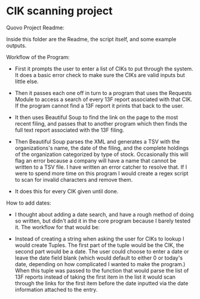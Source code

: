 # CIK scanning project

Quovo Project Readme:


Inside this folder are the Readme, the script itself, and some example outputs.


Workflow of the Program:


- First it prompts the user to enter a list of CIKs to put through the system. It does a basic error check to make sure the CIKs are valid inputs but little else.

- Then it passes each one off in turn to a program that uses the Requests Module to access a search of every 13F report associated with that CIK. If the program cannot find a 13F report it prints that back to the user. 

- It then uses Beautiful Soup to find the link on the page to the most recent filing, and passes that to another program which then finds the full text report associated with the 13F filing.

- Then Beautiful Soup parses the XML and generates a TSV with the organizations's name, the date of the filing, and the complete holdings of the organization categorized by type of stock. Occasionally this will flag an error because a company will have a name that cannot be written to a TSV file. I have written an error catcher to resolve that. If I were to spend more time on this program I would  create a regex script to scan for invalid characters and remove them. 

- It does this for every CIK given until done.


How to add dates:

- I thought about adding a date search, and have a rough method of doing so written, but didn't add it in the core program because I barely tested it. The workflow for that would be:

- Instead of creating a string when asking the user for CIKs to lookup I would create Tuples. The first part of the tuple would be the CIK, the second part would be a date. The user could choose to enter a date or leave the date field blank (which would default to either 0 or today's date, depending on how complicated I wanted to make the program.)  When this tuple was passed to the function that would parse the list of 13F reports instead of taking the first item in the list it would scan through the links for the first item before the date inputted via the date information attached to the entry.